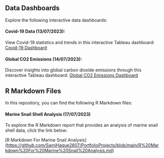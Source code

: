 ## Data Dashboards

Explore the following interactive data dashboards:

#### Covid-19 Data (13/07/2023):
View Covid-19 statistics and trends in this interactive Tableau dashboard:
[Covid-19 Dashboard](https://public.tableau.com/app/profile/sami2054/viz/Covid19_Dashboard_16892779096030/Dashboard1)

#### Global CO2 Emissions (14/07/2023):
Discover insights into global carbon dioxide emissions through this interactive Tableau dashboard:
[Global CO2 Emissions Dashboard](https://public.tableau.com/app/profile/sami2054/viz/GlobalC02Emissions_16892900889020/Dashboard1)

## R Markdown Files

In this repository, you can find the following R Markdown files:

#### Marine Snail Shell Analysis (17/07/2023)
To explore the R Markdown report that provides an analysis of marine snail shell data, click the link below:

[R Markdown For Marine Snail Analysis] (https://github.com/SamiHaque2607/PortfolioProjects/blob/main/R%20Markdown%20For%20Marine%20Snail%20Analysis.md)


